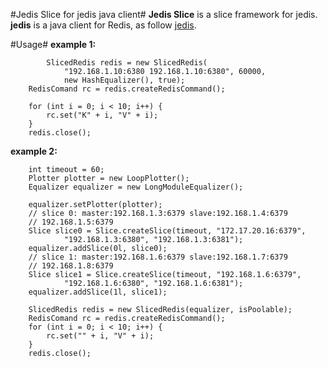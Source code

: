 #Jedis Slice for jedis java client#
**Jedis Slice** is a slice framework for jedis.
**jedis** is a java client for Redis, as follow [jedis](https://github.com/xetorthio/jedis).

#Usage#
**example 1:**

	        SlicedRedis redis = new SlicedRedis(
				"192.168.1.10:6380 192.168.1.10:6380", 60000,
				new HashEqualizer(), true);
		RedisComand rc = redis.createRedisCommand();

		for (int i = 0; i < 10; i++) {
			rc.set("K" + i, "V" + i);
		}
		redis.close();

**example 2:**

		int timeout = 60;
		Plotter plotter = new LoopPlotter();
		Equalizer equalizer = new LongModuleEqualizer();

		equalizer.setPlotter(plotter);
		// slice 0: master:192.168.1.3:6379 slave:192.168.1.4:6379
		// 192.168.1.5:6379
		Slice slice0 = Slice.createSlice(timeout, "172.17.20.16:6379",
				"192.168.1.3:6380", "192.168.1.3:6381");
		equalizer.addSlice(0l, slice0);
		// slice 1: master:192.168.1.6:6379 slave:192.168.1.7:6379
		// 192.168.1.8:6379
		Slice slice1 = Slice.createSlice(timeout, "192.168.1.6:6379",
				"192.168.1.6:6380", "192.168.1.6:6381");
		equalizer.addSlice(1l, slice1);

		SlicedRedis redis = new SlicedRedis(equalizer, isPoolable);
		RedisComand rc = redis.createRedisCommand();
		for (int i = 0; i < 10; i++) {
			rc.set("" + i, "V" + i);
		}
		redis.close();
